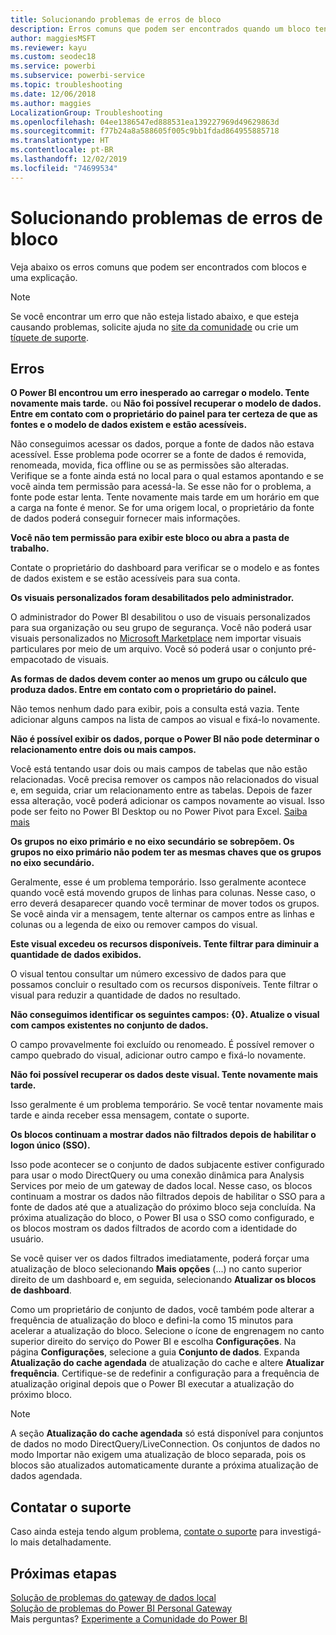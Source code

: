 ```yaml
---
title: Solucionando problemas de erros de bloco
description: Erros comuns que podem ser encontrados quando um bloco tenta ser atualizado no Power BI
author: maggiesMSFT
ms.reviewer: kayu
ms.custom: seodec18
ms.service: powerbi
ms.subservice: powerbi-service
ms.topic: troubleshooting
ms.date: 12/06/2018
ms.author: maggies
LocalizationGroup: Troubleshooting
ms.openlocfilehash: 04ee1386547ed888531ea139227969d49629863d
ms.sourcegitcommit: f77b24a8a588605f005c9bb1fdad864955885718
ms.translationtype: HT
ms.contentlocale: pt-BR
ms.lasthandoff: 12/02/2019
ms.locfileid: "74699534"
---
```

# <a name="troubleshooting-tile-errors"></a>Solucionando problemas de erros de bloco
Veja abaixo os erros comuns que podem ser encontrados com blocos e uma explicação.

> [!NOTE]
> Se você encontrar um erro que não esteja listado abaixo, e que esteja causando problemas, solicite ajuda no [site da comunidade](https://community.powerbi.com/) ou crie um [tíquete de suporte](https://powerbi.microsoft.com/support/).
> 
> 

## <a name="errors"></a>Erros
**O Power BI encontrou um erro inesperado ao carregar o modelo. Tente novamente mais tarde.**
ou **Não foi possível recuperar o modelo de dados. Entre em contato com o proprietário do painel para ter certeza de que as fontes e o modelo de dados existem e estão acessíveis.**

Não conseguimos acessar os dados, porque a fonte de dados não estava acessível. Esse problema pode ocorrer se a fonte de dados é removida, renomeada, movida, fica offline ou se as permissões são alteradas. Verifique se a fonte ainda está no local para o qual estamos apontando e se você ainda tem permissão para acessá-la. Se esse não for o problema, a fonte pode estar lenta. Tente novamente mais tarde em um horário em que a carga na fonte é menor. Se for uma origem local, o proprietário da fonte de dados poderá conseguir fornecer mais informações.

**Você não tem permissão para exibir este bloco ou abra a pasta de trabalho.**

Contate o proprietário do dashboard para verificar se o modelo e as fontes de dados existem e se estão acessíveis para sua conta.

**Os visuais personalizados foram desabilitados pelo administrador.**

O administrador do Power BI desabilitou o uso de visuais personalizados para sua organização ou seu grupo de segurança. Você não poderá usar visuais personalizados no [Microsoft Marketplace](https://appsource.microsoft.com/marketplace/apps?page=1&product=power-bi-visuals) nem importar visuais particulares por meio de um arquivo. Você só poderá usar o conjunto pré-empacotado de visuais.


**As formas de dados devem conter ao menos um grupo ou cálculo que produza dados. Entre em contato com o proprietário do painel.**

Não temos nenhum dado para exibir, pois a consulta está vazia. Tente adicionar alguns campos na lista de campos ao visual e fixá-lo novamente.

**Não é possível exibir os dados, porque o Power BI não pode determinar o relacionamento entre dois ou mais campos.**

Você está tentando usar dois ou mais campos de tabelas que não estão relacionadas. Você precisa remover os campos não relacionados do visual e, em seguida, criar um relacionamento entre as tabelas. Depois de fazer essa alteração, você poderá adicionar os campos novamente ao visual. Isso pode ser feito no Power BI Desktop ou no Power Pivot para Excel. [Saiba mais](desktop-create-and-manage-relationships.md)

**Os grupos no eixo primário e no eixo secundário se sobrepõem. Os grupos no eixo primário não podem ter as mesmas chaves que os grupos no eixo secundário.**

Geralmente, esse é um problema temporário. Isso geralmente acontece quando você está movendo grupos de linhas para colunas. Nesse caso, o erro deverá desaparecer quando você terminar de mover todos os grupos. Se você ainda vir a mensagem, tente alternar os campos entre as linhas e colunas ou a legenda de eixo ou remover campos do visual.  

**Este visual excedeu os recursos disponíveis. Tente filtrar para diminuir a quantidade de dados exibidos.**

O visual tentou consultar um número excessivo de dados para que possamos concluir o resultado com os recursos disponíveis. Tente filtrar o visual para reduzir a quantidade de dados no resultado.

**Não conseguimos identificar os seguintes campos: {0}. Atualize o visual com campos existentes no conjunto de dados.**

O campo provavelmente foi excluído ou renomeado. É possível remover o campo quebrado do visual, adicionar outro campo e fixá-lo novamente.

**Não foi possível recuperar os dados deste visual. Tente novamente mais tarde.**

Isso geralmente é um problema temporário. Se você tentar novamente mais tarde e ainda receber essa mensagem, contate o suporte.

**Os blocos continuam a mostrar dados não filtrados depois de habilitar o logon único (SSO).**

Isso pode acontecer se o conjunto de dados subjacente estiver configurado para usar o modo DirectQuery ou uma conexão dinâmica para Analysis Services por meio de um gateway de dados local. Nesse caso, os blocos continuam a mostrar os dados não filtrados depois de habilitar o SSO para a fonte de dados até que a atualização do próximo bloco seja concluída. Na próxima atualização do bloco, o Power BI usa o SSO como configurado, e os blocos mostram os dados filtrados de acordo com a identidade do usuário. 

Se você quiser ver os dados filtrados imediatamente, poderá forçar uma atualização de bloco selecionando **Mais opções** (...) no canto superior direito de um dashboard e, em seguida, selecionando **Atualizar os blocos de dashboard**.

Como um proprietário de conjunto de dados, você também pode alterar a frequência de atualização do bloco e defini-la como 15 minutos para acelerar a atualização do bloco. Selecione o ícone de engrenagem no canto superior direito do serviço do Power BI e escolha **Configurações**. Na página **Configurações**, selecione a guia **Conjunto de dados**. Expanda **Atualização do cache agendada** de atualização do cache e altere **Atualizar frequência**. Certifique-se de redefinir a configuração para a frequência de atualização original depois que o Power BI executar a atualização do próximo bloco.

> [!NOTE]
> A seção **Atualização do cache agendada** só está disponível para conjuntos de dados no modo DirectQuery/LiveConnection. Os conjuntos de dados no modo Importar não exigem uma atualização de bloco separada, pois os blocos são atualizados automaticamente durante a próxima atualização de dados agendada.

## <a name="contact-support"></a>Contatar o suporte
Caso ainda esteja tendo algum problema, [contate o suporte](https://support.powerbi.com) para investigá-lo mais detalhadamente.

## <a name="next-steps"></a>Próximas etapas
[Solução de problemas do gateway de dados local](service-gateway-onprem-tshoot.md)  
[Solução de problemas do Power BI Personal Gateway](service-admin-troubleshooting-power-bi-personal-gateway.md)  
Mais perguntas? [Experimente a Comunidade do Power BI](https://community.powerbi.com/)

